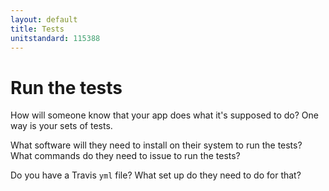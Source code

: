 ```yaml
---
layout: default
title: Tests
unitstandard: 115388
---
```


# Run the tests

How will someone know that your app does what it's supposed to do? One way is your sets of tests.

What software will they need to install on their system to run the tests? What commands do they need to issue to run the tests?

Do you have a Travis `yml` file? What set up do they need to do for that?
